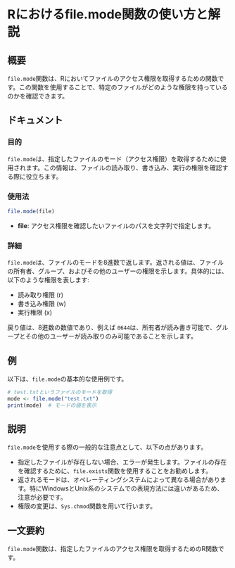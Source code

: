 <!--
Meta Description: # Rにおけるfile.mode関数の使い方と解説 ## 概要 `file.mode`関数は、Rにおいてファイルのアクセス権限を取得するための関数です。この関数を使用することで、特定のファイルがどのような権限を持っているのかを確認できます。 ## ドキュメント ### 目的 `file.mode`は...
Meta Keywords: file, mode, 関数は, test, rにおけるfile
-->

# Rにおけるfile.mode関数の使い方と解説

## 概要
`file.mode`関数は、Rにおいてファイルのアクセス権限を取得するための関数です。この関数を使用することで、特定のファイルがどのような権限を持っているのかを確認できます。

## ドキュメント
### 目的
`file.mode`は、指定したファイルのモード（アクセス権限）を取得するために使用されます。この情報は、ファイルの読み取り、書き込み、実行の権限を確認する際に役立ちます。

### 使用法
```R
file.mode(file)
```

- **file**: アクセス権限を確認したいファイルのパスを文字列で指定します。

### 詳細
`file.mode`は、ファイルのモードを8進数で返します。返される値は、ファイルの所有者、グループ、およびその他のユーザーの権限を示します。具体的には、以下のような権限を表します:

- 読み取り権限 (r)
- 書き込み権限 (w)
- 実行権限 (x)

戻り値は、8進数の数値であり、例えば `0644`は、所有者が読み書き可能で、グループとその他のユーザーが読み取りのみ可能であることを示します。

## 例
以下は、`file.mode`の基本的な使用例です。

```R
# test.txtというファイルのモードを取得
mode <- file.mode("test.txt")
print(mode)  # モードの値を表示
```

## 説明
`file.mode`を使用する際の一般的な注意点として、以下の点があります。

- 指定したファイルが存在しない場合、エラーが発生します。ファイルの存在を確認するために、`file.exists`関数を使用することをお勧めします。
- 返されるモードは、オペレーティングシステムによって異なる場合があります。特にWindowsとUnix系のシステムでの表現方法には違いがあるため、注意が必要です。
- 権限の変更は、`Sys.chmod`関数を用いて行います。

## 一文要約
`file.mode`関数は、指定したファイルのアクセス権限を取得するためのR関数です。